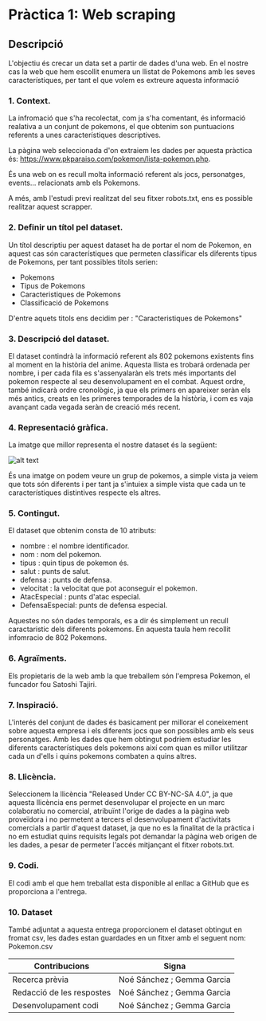 # Pràctica 1: Web scraping

## Descripció

L'objectiu és crecar un data set a partir de dades d'una web. En el nostre cas la web que hem escollit enumera un llistat de Pokemons amb les seves característiques, per tant el que volem es extreure aquesta informació

### 1. Context. 

La infromació que s'ha recolectat, com ja s'ha comentant, és informació realativa a un conjunt de pokemons, el que obtenim son puntuacions referents a unes característiques descriptives. 

La pàgina web seleccionada d'on extraiem les dades per aquesta pràctica és: https://www.pkparaiso.com/pokemon/lista-pokemon.php.

És una web on es recull molta informació referent als jocs, personatges, events... relacionats amb els Pokemons.

A més, amb l'estudi previ realitzat del seu fitxer robots.txt, ens es possible realitzar aquest scrapper.

### 2. Definir un títol pel dataset.

Un títol descriptiu per aquest dataset ha de portar el nom de Pokemon, en aquest cas són característiques que permeten classificar els diferents tipus de Pokemons, per tant possibles titols serien:

- Pokemons
- Tipus de Pokemons
- Caracteristiques de Pokemons
- Classificació de Pokemons

D'entre aquets titols ens decidim per : "Caracteristiques de Pokemons"

### 3. Descripció del dataset. 

El dataset contindrà la informació referent als 802 pokemons existents fins al moment en la història del anime. Aquesta llista es trobará ordenada per nombre, i per cada fila es s'assenyalaràn els trets més importants del pokemon respecte al seu desenvolupament en el combat. Aquest ordre, també indicarà ordre cronològic, ja que els primers en apareixer seràn els més antics, creats en les primeres temporades de la història, i com es vaja avançant cada vegada seràn de creació més recent.

### 4. Representació gràfica.

La imatge que millor representa el nostre dataset és la següent:

![alt text](https://vignette.wikia.nocookie.net/eswikia/images/d/df/Pok%C3%A9mon.png/revision/latest?cb=20170308220152)

És una imatge on podem veure un grup de pokemos, a simple vista ja veiem que tots són diferents i per tant ja s'intuiex a simple vista que cada un te característiques distintives respecte els altres.


### 5. Contingut. 

El dataset que obtenim consta de 10 atributs:

- nombre : el nombre identificador.
- nom : nom del pokemon.
- tipus : quin tipus de pokemon és.
- salut : punts de salut.
- defensa : punts de defensa.
- velocitat : la velocitat que pot aconseguir el pokemon.
- AtacEspecial : punts d'atac especial.
- DefensaEspecial: punts de defensa especial.

Aquestes no són dades temporals, es a dir és simplement un recull caractaristic dels diferents pokemons. En aquesta taula hem recollit infomracio de 802 Pokemons.


### 6. Agraïments.

Els propietaris de la web amb la que treballem són l'empresa Pokemon, el funcador fou Satoshi Tajiri. 


### 7. Inspiració.

L'interés del conjunt de dades és basicament per millorar el coneixement sobre aquesta empresa i els diferents jocs que son possibles amb els seus personatges. Amb les dades que hem obtingut podriem estudiar les diferents característiques dels pokemons així com quan es millor utilitzar cada un d'ells i quins pokemons combaten a quins altres.

### 8. Llicència. 

Seleccionem la llicència "Released Under CC BY-NC-SA 4.0", ja que aquesta llicència ens permet desenvolupar el projecte en un marc colaboratiu no comercial, atribuïnt l'orige de dades a la pàgina web proveïdora i no permetent a tercers el desenvolupament d'activitats comercials a partir d'aquest dataset, ja que no es la finalitat de la pràctica i no em estudiat quins requisits legals pot demandar la pàgina web origen de les dades, a pesar de permeter l'accés mitjançant el fitxer robots.txt.

### 9. Codi. 

El codi amb el que hem treballat esta disponible al enllac a GitHub que es proporciona a l'entrega. 

### 10. Dataset

També adjuntat a aquesta entrega proporcionem el dataset obtingut en fromat csv, les dades estan guardades en un fitxer amb el seguent nom: Pokemon.csv

|   Contribucions	|  Signa 	| 
| ------------- | ------------- |
| Recerca prèvia	|  Noé Sánchez ; Gemma Garcia	|
| Redacció de les respostes  	|  Noé Sánchez ; Gemma Garcia		|  
| Desenvolupament codi 	|  Noé Sánchez ; Gemma Garcia		|
